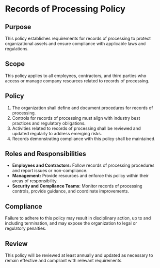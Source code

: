 # Records of Processing Policy

## Purpose
This policy establishes requirements for records of processing to protect organizational assets and ensure compliance with applicable laws and regulations.

## Scope
This policy applies to all employees, contractors, and third parties who access or manage company resources related to records of processing.

## Policy
1. The organization shall define and document procedures for records of processing.
2. Controls for records of processing must align with industry best practices and regulatory obligations.
3. Activities related to records of processing shall be reviewed and updated regularly to address emerging risks.
4. Records demonstrating compliance with this policy shall be maintained.

## Roles and Responsibilities
- **Employees and Contractors:** Follow records of processing procedures and report issues or non-compliance.
- **Management:** Provide resources and enforce this policy within their areas of responsibility.
- **Security and Compliance Teams:** Monitor records of processing controls, provide guidance, and coordinate improvements.

## Compliance
Failure to adhere to this policy may result in disciplinary action, up to and including termination, and may expose the organization to legal or regulatory penalties.

## Review
This policy will be reviewed at least annually and updated as necessary to remain effective and compliant with relevant requirements.
